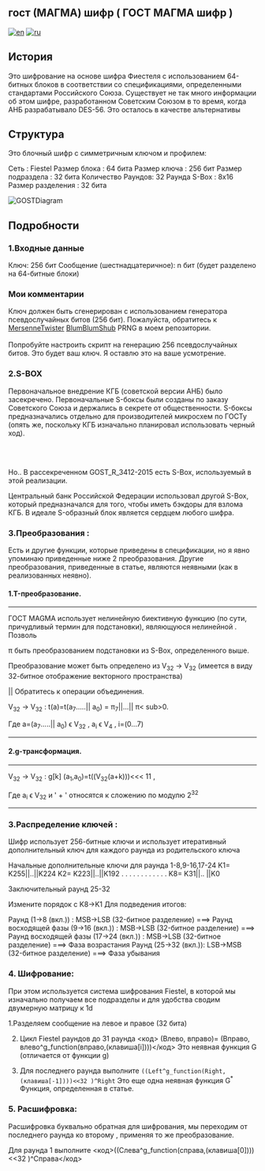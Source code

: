 ## гост (МАГМА) шифр ( ГОСТ МАГМА шифр )
[![en](https://img.shields.io/badge/lang-en-red.svg)](https://github.com/AjayBadrinath/Cryptography/new/main/GOST(MAGMA)/README.md)
[![ru](https://img.shields.io/badge/lang-ru-blue.svg)](https://github.com/AjayBadrinath/Cryptography/new/main/GOST(MAGMA)/README.ru.md)

## История

Это шифрование на основе шифра Фиестеля с использованием 64-битных блоков в соответствии со спецификациями, определенными стандартами Российского Союза.
Существует не так много информации об этом шифре, разработанном Советским Союзом в то время, когда АНБ разрабатывало DES-56. Это осталось в качестве альтернативы


## Структура

Это блочный шифр с симметричным ключом и профилем:


Сеть : Fiestel
Размер блока : 64 бита
Размер ключа : 256 бит
Размер подраздела : 32 бита
Количество Раундов: 32 Раунда
S-Box : 8x16
Размер разделения : 32 бита

![GOSTDiagram](https://github.com/AjayBadrinath/Cryptography/assets/92035508/9f4b7814-ebf1-4e9c-b174-ba1fdb21694c)

## Подробности

### 1.Входные данные

Ключ: 256 бит
Сообщение (шестнадцатеричное): n бит (будет разделено на 64-битные блоки)


### Мои комментарии
Ключ должен быть сгенерирован с использованием генератора псевдослучайных битов (256 бит). Пожалуйста, обратитесь к <a href="https://github.com/AjayBadrinath/Cryptography/tree/main/PRNG/Mersenne%20Twister">MersenneTwister</a> <a href="https://github.com/AjayBadrinath/Cryptography/tree/main/PRNG/BBS">BlumBlumShub</a> PRNG в моем репозитории.
<br></br>
Попробуйте настроить скрипт на генерацию 256 псевдослучайных битов. Это будет ваш ключ. Я оставлю это на ваше усмотрение.

### 2.S-BOX

Первоначальное внедрение КГБ (советской версии АНБ) было засекречено. Первоначальные S-боксы были созданы по заказу Советского Союза и держались в секрете от общественности. S-боксы предназначались отдельно для производителей микросхем по ГОСТу (опять же, поскольку КГБ изначально планировал использовать черный ход).

<br></br>

Но.. В рассекреченном GOST_R_3412-2015 есть S-Box, используемый в этой реализации.

Центральный банк Российской Федерации использовал другой S-Box, который предназначался для того, чтобы иметь бэкдоры для взлома КГБ. В идеале S-образный блок является сердцем любого шифра.



### 3.Преобразования :

Есть и другие функции, которые приведены в спецификации, но я явно упоминаю приведенные ниже 2 преобразования. Другие преобразования, приведенные в статье, являются неявными (как в реализованных неявно).


#### 1.T-преобразование.
<hr>
ГОСТ MAGMA использует нелинейную биективную функцию (по сути, причудливый термин для подстановки), являющуюся нелинейной .
Позволь

&#960; быть преобразованием подстановки из S-Box, определенного выше.


Преобразование может быть определено из V<sub>32</sub> -> V<sub>32</sub> (имеется в виду 32-битное отображение векторного пространства)

|| Обратитесь к операции объединения.

V<sub>32</sub> -> V<sub>32</sub> : t(a)=t(a<sub>7</sub>.....|| a<sub>0</sub>) = &#960;<sub>7</sub>||...|| &#960;< sub>0</sub>.

Где a=(a<sub>7</sub>.....|| a<sub>0</sub>) &#x3F5; V<sub>32</sub> , a<sub>i</sub> &#x3F5; V<sub>4</sub> , i=(0...7)


<hr>


#### 2.g-трансформация.


<hr>


V<sub>32</sub> -> V<sub>32</sub> : g[k] (a<sub>1</sub>,a<sub>0</sub>)=t((V<sub>32</sub>(a+k)))<<< 11 ,

Где a<sub>i</sub> &#x3F5; V<sub>32</sub> и ' + ' относятся к сложению по модулю 2<sup>32</sup>
<hr>



### 3.Распределение ключей :


Шифр использует 256-битные ключи и использует итеративный дополнительный ключ для каждого раунда из родительского ключа

Начальные дополнительные ключи для раунда 1-8,9-16,17-24
K1= K255||..||K224
K2= K223||..||K192
. . . .
. . . .
. . . .
K8= K31||.. ||K0

Заключительный раунд 25-32

Измените порядок с K8->K1
Для подведения итогов:

Раунд (1->8 (вкл.)) : MSB->LSB (32-битное разделение) ===>
Раунд восходящей фазы (9->16 (вкл.)) : MSB->LSB (32-битное разделение) ===>
Раунд восходящей фазы (17->24 (вкл.)) : MSB->LSB (32-битное разделение) ===> Фаза возрастания
Раунд (25->32 (вкл.)): LSB->MSB (32-битное разделение) ===> Фаза убывания

### 4. Шифрование:

При этом используется система шифрования Fiestel, в которой мы изначально получаем все подразделы и для удобства сводим двумерную матрицу к 1d

1.Разделяем сообщение на левое и правое (32 бита)

2. Цикл Fiestel раундов до 31 раунда <код> (Влево, вправо)= (Вправо, влево^g_function(вправо,(клавиша[i])))</код> Это неявная функция G (отличается от функции g)

3. Для последнего раунда выполните <code>((Left^g_function(Right,(клавиша[-1])))<<32 )^Right</code> Это еще одна неявная функция G<sup>*</sup> Функция, определенная в статье.

### 5. Расшифровка:



Расшифровка буквально обратная для шифрования, мы переходим от последнего раунда ко второму
, применяя то же преобразование.


Для раунда 1 выполните <код>((Слева^g_function(справа,(клавиша[0])))<<32 )^Справа</код>
